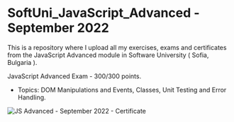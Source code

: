 # SoftUni_JavaScript_Advanced - September 2022
This is a repository where I upload all my exercises, exams and certificates from the JavaScript Advanced module in Software University ( Sofia, Bulgaria ).

JavaScript Advanced Exam - 300/300 points.

- Topics: DOM Manipulations and Events, Classes, Unit Testing and Error Handling.

![JS Advanced - September 2022 - Certificate](https://user-images.githubusercontent.com/72508846/198326212-8566e32e-8b92-4f80-847b-0b1d65a7dde0.jpeg)
